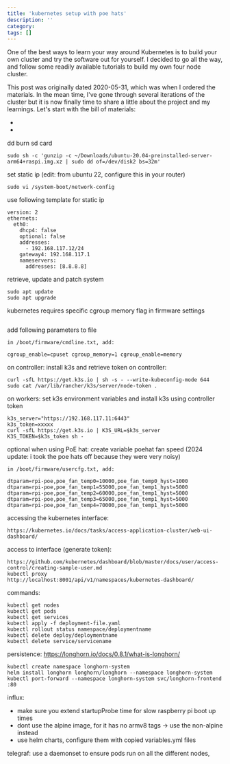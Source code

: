 ```yaml
---
title: 'kubernetes setup with poe hats'
description: ''
category:
tags: []
---
```


One of the best ways to learn your way around Kubernetes is to build your own cluster and try the software out for yourself. I decided to go all the way, and follow some readily available tutorials to build my own four node cluster.

This post was originally dated 2020-05-31, which was when I ordered the materials. In the mean time, I've gone through several iterations of the cluster but it is now finally time to share a little about the project and my learnings. Let's start with the bill of materials:

-

-

dd burn sd card

```
sudo sh -c 'gunzip -c ~/Downloads/ubuntu-20.04-preinstalled-server-arm64+raspi.img.xz | sudo dd of=/dev/disk2 bs=32m'
```

set static ip (edit: from ubuntu 22, configure this in your router)

```
sudo vi /system-boot/network-config
```

use following template for static ip

```
version: 2
ethernets:
  eth0:
    dhcp4: false
    optional: false
    addresses:
      - 192.168.117.12/24
    gateway4: 192.168.117.1
    nameservers:
      addresses: [8.8.8.8]
```

retrieve, update and patch system

```
sudo apt update
sudo apt upgrade
```

kubernetes requires specific cgroup memory flag in firmware settings

```

```

add following parameters to file

```
in /boot/firmware/cmdline.txt, add:

cgroup_enable=cpuset cgroup_memory=1 cgroup_enable=memory
```

on controller: install k3s and retrieve token on controller:

```
curl -sfL https://get.k3s.io | sh -s - --write-kubeconfig-mode 644
sudo cat /var/lib/rancher/k3s/server/node-token .
```

on workers: set k3s environment variables and install k3s using controller token

```
k3s_server="https://192.168.117.11:6443"
k3s_token=xxxxx
curl -sfL https://get.k3s.io | K3S_URL=$k3s_server K3S_TOKEN=$k3s_token sh -
```

optional when using PoE hat: create variable poehat fan speed (2024 update: i took the poe hats off because they were very noisy)

```
in /boot/firmware/usercfg.txt, add:

dtparam=rpi-poe,poe_fan_temp0=10000,poe_fan_temp0_hyst=1000
dtparam=rpi-poe,poe_fan_temp1=55000,poe_fan_temp1_hyst=5000
dtparam=rpi-poe,poe_fan_temp2=60000,poe_fan_temp1_hyst=5000
dtparam=rpi-poe,poe_fan_temp3=65000,poe_fan_temp1_hyst=5000
dtparam=rpi-poe,poe_fan_temp4=70000,poe_fan_temp1_hyst=5000
```

accessing the kubernetes interface:

```
https://kubernetes.io/docs/tasks/access-application-cluster/web-ui-dashboard/
```

access to interface (generate token):

```
https://github.com/kubernetes/dashboard/blob/master/docs/user/access-control/creating-sample-user.md
kubectl proxy
http://localhost:8001/api/v1/namespaces/kubernetes-dashboard/
```

commands:

```
kubectl get nodes
kubectl get pods
kubectl get services
kubectl apply -f deployment-file.yaml
kubectl rollout status namespace/deploymentname
kubectl delete deploy/deploymentname
kubectl delete service/servicename
```

persistence:
https://longhorn.io/docs/0.8.1/what-is-longhorn/

```
kubectl create namespace longhorn-system
helm install longhorn longhorn/longhorn --namespace longhorn-system
kubectl port-forward --namespace longhorn-system svc/longhorn-frontend :80
```

influx:

-   make sure you extend startupProbe time for slow raspberry pi boot up times
-   dont use the alpine image, for it has no armv8 tags -> use the non-alpine instead
-   use helm charts, configure them with copied variables.yml files

telegraf:
use a daemonset to ensure pods run on all the different nodes,
